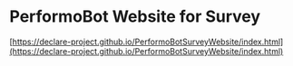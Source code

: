 # PerformoBot Website for Survey

[https://declare-project.github.io/PerformoBotSurveyWebsite/index.html](https://declare-project.github.io/PerformoBotSurveyWebsite/index.html)
